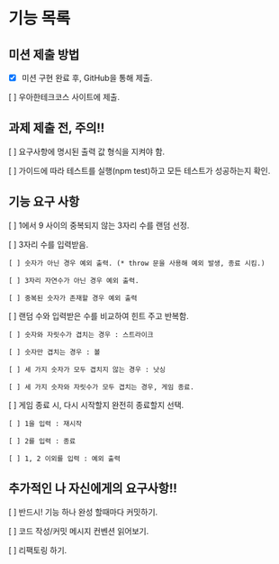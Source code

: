 # 기능 목록

## 미션 제출 방법
- [x] 미션 구현 완료 후, GitHub을 통해 제출.

[ ] 우아한테크코스 사이트에 제출.

## 과제 제출 전, 주의!!
[ ] 요구사항에 명시된 출력 값 형식을 지켜야 함.

[ ] 가이드에 따라 테스트를 실행(npm test)하고 모든 테스트가 성공하는지 확인.

## 기능 요구 사항
[ ] 1에서 9 사이의 중복되지 않는 3자리 수를 랜덤 선정.

[ ] 3자리 수를 입력받음.

    [ ] 숫자가 아닌 경우 예외 출력. (* throw 문을 사용해 예외 발생, 종료 시킴.)
    
    [ ] 3자리 자연수가 아닌 경우 예외 출력.
    
    [ ] 중복된 숫자가 존재할 경우 예외 출력
    
[ ] 랜덤 수와 입력받은 수를 비교하여 힌트 주고 반복함.

    [ ] 숫자와 자릿수가 겹치는 경우 : 스트라이크
    
    [ ] 숫자만 겹치는 경우 : 볼
    
    [ ] 세 가지 숫자가 모두 겹치지 않는 경우 : 낫싱
    
    [ ] 세 가지 숫자와 자릿수가 모두 겹치는 경우, 게임 종료.
    
[ ] 게임 종료 시, 다시 시작할지 완전히 종료할지 선택.

    [ ] 1을 입력 : 재시작
    
    [ ] 2를 입력 : 종료
    
    [ ] 1, 2 이외를 입력 : 예외 출력

## 추가적인 나 자신에게의 요구사항!!
[ ] 반드시! 기능 하나 완성 할때마다 커밋하기.

[ ] 코드 작성/커밋 메시지 컨벤션 읽어보기.

[ ] 리팩토링 하기.
